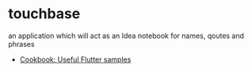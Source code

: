 # touchbase

an application which will act as an Idea notebook for names, qoutes and phrases



- [Cookbook: Useful Flutter samples](https://flutter.dev/docs/cookbook)
